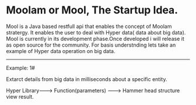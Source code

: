 # Moolam or Mool, The Startup Idea.
Mool is a Java based restfull api that enables the concept of Moolam stratergy. It enables the user to deal with Hyper data( data about big data).
Mool is currently in its development phase.Once developed i will release it as open source for the community.
For basis understnding lets take an example of Hyper data operation on big data.

----------------------------------------------------------------------------------------
Example: 1#

Extarct details from big data in milliseconds about a specific entity.

Hyper Library---> Function(parameters) ---> Hammer head structure view result.
